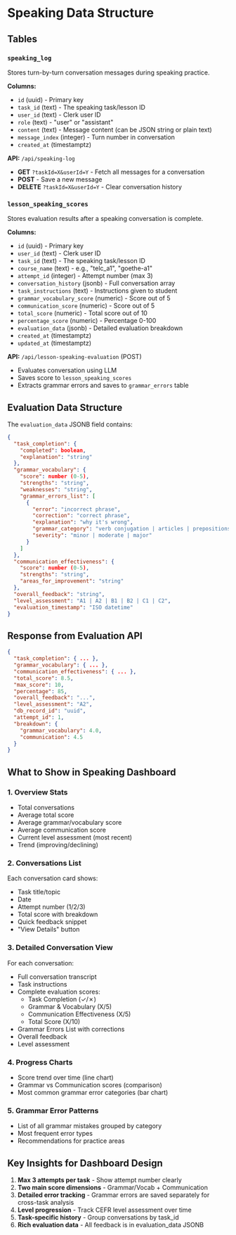 # Speaking Data Structure

## Tables

### `speaking_log`
Stores turn-by-turn conversation messages during speaking practice.

**Columns:**
- `id` (uuid) - Primary key
- `task_id` (text) - The speaking task/lesson ID
- `user_id` (text) - Clerk user ID
- `role` (text) - "user" or "assistant"
- `content` (text) - Message content (can be JSON string or plain text)
- `message_index` (integer) - Turn number in conversation
- `created_at` (timestamptz)

**API:** `/api/speaking-log`
- **GET** `?taskId=X&userId=Y` - Fetch all messages for a conversation
- **POST** - Save a new message
- **DELETE** `?taskId=X&userId=Y` - Clear conversation history

### `lesson_speaking_scores`
Stores evaluation results after a speaking conversation is complete.

**Columns:**
- `id` (uuid) - Primary key
- `user_id` (text) - Clerk user ID
- `task_id` (text) - The speaking task/lesson ID
- `course_name` (text) - e.g., "telc_a1", "goethe-a1"
- `attempt_id` (integer) - Attempt number (max 3)
- `conversation_history` (jsonb) - Full conversation array
- `task_instructions` (text) - Instructions given to student
- `grammar_vocabulary_score` (numeric) - Score out of 5
- `communication_score` (numeric) - Score out of 5
- `total_score` (numeric) - Total score out of 10
- `percentage_score` (numeric) - Percentage 0-100
- `evaluation_data` (jsonb) - Detailed evaluation breakdown
- `created_at` (timestamptz)
- `updated_at` (timestamptz)

**API:** `/api/lesson-speaking-evaluation` (POST)
- Evaluates conversation using LLM
- Saves score to `lesson_speaking_scores`
- Extracts grammar errors and saves to `grammar_errors` table

## Evaluation Data Structure

The `evaluation_data` JSONB field contains:

```json
{
  "task_completion": {
    "completed": boolean,
    "explanation": "string"
  },
  "grammar_vocabulary": {
    "score": number (0-5),
    "strengths": "string",
    "weaknesses": "string",
    "grammar_errors_list": [
      {
        "error": "incorrect phrase",
        "correction": "correct phrase",
        "explanation": "why it's wrong",
        "grammar_category": "verb conjugation | articles | prepositions | cases | word order | adjective endings",
        "severity": "minor | moderate | major"
      }
    ]
  },
  "communication_effectiveness": {
    "score": number (0-5),
    "strengths": "string",
    "areas_for_improvement": "string"
  },
  "overall_feedback": "string",
  "level_assessment": "A1 | A2 | B1 | B2 | C1 | C2",
  "evaluation_timestamp": "ISO datetime"
}
```

## Response from Evaluation API

```json
{
  "task_completion": { ... },
  "grammar_vocabulary": { ... },
  "communication_effectiveness": { ... },
  "total_score": 8.5,
  "max_score": 10,
  "percentage": 85,
  "overall_feedback": "...",
  "level_assessment": "A2",
  "db_record_id": "uuid",
  "attempt_id": 1,
  "breakdown": {
    "grammar_vocabulary": 4.0,
    "communication": 4.5
  }
}
```

## What to Show in Speaking Dashboard

### 1. Overview Stats
- Total conversations
- Average total score
- Average grammar/vocabulary score
- Average communication score
- Current level assessment (most recent)
- Trend (improving/declining)

### 2. Conversations List
Each conversation card shows:
- Task title/topic
- Date
- Attempt number (1/2/3)
- Total score with breakdown
- Quick feedback snippet
- "View Details" button

### 3. Detailed Conversation View
For each conversation:
- Full conversation transcript
- Task instructions
- Complete evaluation scores:
  - Task Completion (✓/✗)
  - Grammar & Vocabulary (X/5)
  - Communication Effectiveness (X/5)
  - Total Score (X/10)
- Grammar Errors List with corrections
- Overall feedback
- Level assessment

### 4. Progress Charts
- Score trend over time (line chart)
- Grammar vs Communication scores (comparison)
- Most common grammar error categories (bar chart)

### 5. Grammar Error Patterns
- List of all grammar mistakes grouped by category
- Most frequent error types
- Recommendations for practice areas

## Key Insights for Dashboard Design

1. **Max 3 attempts per task** - Show attempt number clearly
2. **Two main score dimensions** - Grammar/Vocab + Communication
3. **Detailed error tracking** - Grammar errors are saved separately for cross-task analysis
4. **Level progression** - Track CEFR level assessment over time
5. **Task-specific history** - Group conversations by task_id
6. **Rich evaluation data** - All feedback is in evaluation_data JSONB

